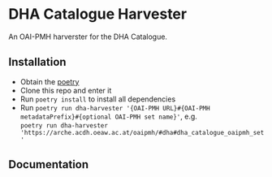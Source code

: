 # DHA Catalogue Harvester

An OAI-PMH harverster for the DHA Catalogue.

## Installation

* Obtain the [poetry](https://python-poetry.org/docs/#installation)
* Clone this repo and enter it
* Run `poetry install` to install all dependencies
* Run `poetry run dha-harvester '{OAI-PMH URL}#{OAI-PMH metadataPrefix}#{optional OAI-PMH set name}'`, e.g.  
  `poetry run dha-harvester 'https://arche.acdh.oeaw.ac.at/oaipmh/#dha#dha_catalogue_oaipmh_set'`

## Documentation

